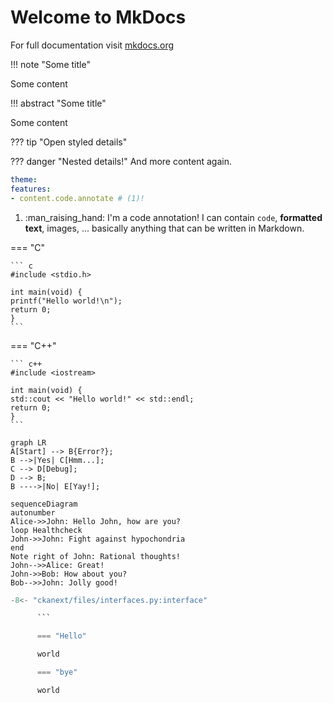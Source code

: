# Welcome to MkDocs

For full documentation visit [mkdocs.org](https://www.mkdocs.org)



!!! note "Some title"

Some content

!!! abstract "Some title"

Some content


??? tip "Open styled details"

??? danger "Nested details!"
And more content again.


``` yaml
theme:
features:
- content.code.annotate # (1)!
```

1.  :man_raising_hand: I'm a code annotation! I can contain `code`, __formatted
text__, images, ... basically anything that can be written in Markdown.

=== "C"

    ``` c
    #include <stdio.h>

    int main(void) {
    printf("Hello world!\n");
    return 0;
    }
    ```

=== "C++"

    ``` c++
    #include <iostream>

    int main(void) {
    std::cout << "Hello world!" << std::endl;
    return 0;
    }
    ```

``` mermaid
graph LR
A[Start] --> B{Error?};
B -->|Yes| C[Hmm...];
C --> D[Debug];
D --> B;
B ---->|No| E[Yay!];
```

``` mermaid
sequenceDiagram
autonumber
Alice->>John: Hello John, how are you?
loop Healthcheck
John->>John: Fight against hypochondria
end
Note right of John: Rational thoughts!
John-->>Alice: Great!
John->>Bob: How about you?
Bob-->>John: Jolly good!
```

```py title="IFiles"
-8<- "ckanext/files/interfaces.py:interface"

      ```

      === "Hello"

      world

      === "bye"

      world
